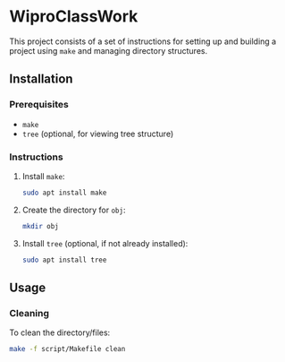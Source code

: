 # WiproClassWork

This project consists of a set of instructions for setting up and building a project using `make` and managing directory structures.

## Installation

### Prerequisites
- `make`
- `tree` (optional, for viewing tree structure)

### Instructions
1. Install `make`:
    ```bash
    sudo apt install make
    ```

2. Create the directory for `obj`:
    ```bash
    mkdir obj
    ```

3. Install `tree` (optional, if not already installed):
    ```bash
    sudo apt install tree
    ```

## Usage

### Cleaning
To clean the directory/files:
```bash
make -f script/Makefile clean
